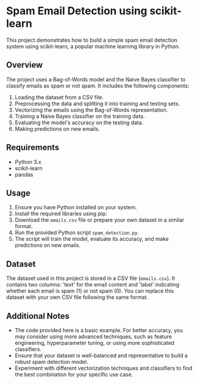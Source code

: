 # Spam Email Detection using scikit-learn

This project demonstrates how to build a simple spam email detection system using scikit-learn, a popular machine learning library in Python.

## Overview

The project uses a Bag-of-Words model and the Naive Bayes classifier to classify emails as spam or not spam. It includes the following components:

1. Loading the dataset from a CSV file.
2. Preprocessing the data and splitting it into training and testing sets.
3. Vectorizing the emails using the Bag-of-Words representation.
4. Training a Naive Bayes classifier on the training data.
5. Evaluating the model's accuracy on the testing data.
6. Making predictions on new emails.

## Requirements

- Python 3.x
- scikit-learn
- pandas

## Usage

1. Ensure you have Python installed on your system.
2. Install the required libraries using pip:
3. Download the `emails.csv` file or prepare your own dataset in a similar format.
4. Run the provided Python script `spam_detection.py`.
5. The script will train the model, evaluate its accuracy, and make predictions on new emails.

## Dataset

The dataset used in this project is stored in a CSV file (`emails.csv`). It contains two columns: 'text' for the email content and 'label' indicating whether each email is spam (1) or not spam (0). You can replace this dataset with your own CSV file following the same format.

## Additional Notes

- The code provided here is a basic example. For better accuracy, you may consider using more advanced techniques, such as feature engineering, hyperparameter tuning, or using more sophisticated classifiers.
- Ensure that your dataset is well-balanced and representative to build a robust spam detection model.
- Experiment with different vectorization techniques and classifiers to find the best combination for your specific use case.

